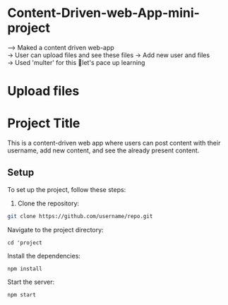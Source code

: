 # Content-Driven-web-App-mini-project
--> Maked a content driven web-app    
-> User can upload files and see these files 
-> Add new user and files  
-> Used 'multer' for this 🚀let's pace up learning
# Upload files

# Project Title

This is a content-driven web app where users can post content with their username, add new content, and see the already present content.

## Setup

To set up the project, follow these steps:

1. Clone the repository:

```bash
git clone https://github.com/username/repo.git
```

Navigate to the project directory:
```
cd 'project
```
Install the dependencies:
```
npm install
```
Start the server:
```
npm start
```



